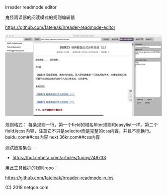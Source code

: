 irreader readmode editor

鬼怪阅读器的阅读模式的规则编辑器

https://github.com/fateleak/irreader-readmode-editor

![](crash/cap0.jpg)


规则格式：
每条规则一行，第一个field的域名filter规则和easylist一样。第二个field为css内容，注意它不只是selector而是完整的css内容，并且不能换行。
baidu.com##css内容
next.36kr.com##css内容

测试链接集合:
- https://hot.cnbeta.com/articles/funny/749733


用此工具维护的规则repo：

https://github.com/fateleak/irreader-readmode-rules


(C) 2018 netqon.com

